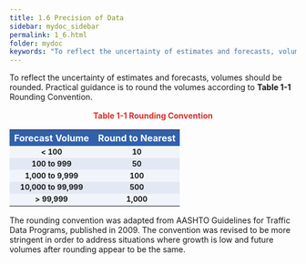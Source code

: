 ```yaml
---
title: 1.6 Precision of Data
sidebar: mydoc_sidebar
permalink: 1_6.html
folder: mydoc
keywords: "To reflect the uncertainty of estimates and forecasts, volumes should be rounded. Practical guidance is to round the volumes according to Table 1-1 Rounding Convention. The rounding convention was adapted from AASHTO Guidelines for Traffic Data Programs, published in 2009. The convention was revised to be more stringent in order to address situations where growth is low and future volumes after rounding appear to be the same."
---
```

 
 
<style>
  div{text-align: justify;}
</style>
 
To reflect the uncertainty of estimates and forecasts, volumes should be rounded. Practical guidance is to round the volumes according to <b>Table 1-1</b> Rounding Convention.
 
 
 
<style>
table {
  /* border-collapse: collapse; */
  /* width: 100%; */
  /* display: table-cell;
  vertical-align: center;
  text-align: center; */
 
}
 
 
th{
  text-align:center;
  background-color: #3160ad;
  color: white;
  vertical-align: center;
  text-align: center;
}
 
td {
  text-align: left;
  vertical-align: middle;
  border-color: #96D4D4;
  font-size: 13px;
  vertical-align: center;
  text-align: center;
  /* padding: 8px; */
  /* width: 25%;  */
}
 
tr:nth-child(even) {
  background-color:  #EEF2F8;
}
</style>
 
<div style="text-align:center; color: #d32f2f; margin:1rem"><b>Table 1-1 Rounding Convention</b></div>
 
 
<table style="margin-left:auto;margin-right:auto;">
  <tr>
  <th>Forecast Volume</th>
  <th>Round to Nearest</th>
 
  </tr>
 
   <tr style="text-align:left; background-color:#f1f5fb">
  <td> <b> < 100</b></td>
  <td><b>10</b></td>
 
  </tr>
   <tr style="text-align:left; background-color:#e3e9f4">
  <td><b> 100 to 999</b></td>
  <td><b>50 </b></td>
  </tr>
 
  <tr style="text-align:left; background-color:#f1f5fb">
  <td><b>1,000 to 9,999 </b></td>
  <td><b>100 </b></td>
  </tr>
 
 
  <tr style="text-align:left; background-color:#e3e9f4">
  <td><b>10,000 to 99,999 </b></td>
  <td><b>500 </b></td>
  </tr>
 
  <tr style="text-align:left; background-color:#f1f5fb">
 
  <td><b>> 99,999 </b></td>
  <td><b>1,000 </b></td>
 
  </tr>
</table>
 
 
 
 
The rounding convention
was adapted from AASHTO
Guidelines for Traffic Data
Programs, published in 2009.
The convention was revised
to be more stringent in order
to address situations where
growth is low and future
volumes after rounding appear
to be the same.
